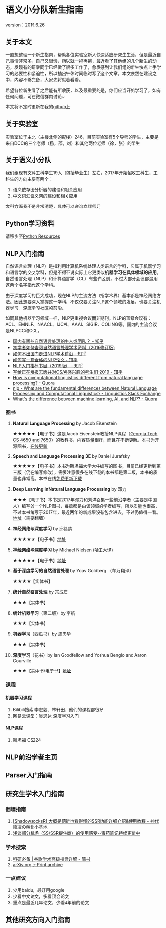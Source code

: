 # 语义小分队新生指南 
version：2019.6.26
## 关于本文
一直想整理一个新生指南，帮助各位实验室新人快速适应研究生生活，但是最近自己事情非常多，自己又很懒，所以就一拖再拖，最近看了其他组的几个新生的动态，发现有的研零同学已经做了很多工作了，愈发感到让我们组的新生快点上手学习的必要性和紧迫性，所以抽出午休时间临时写了这个文章，本文依然在建设之中，内容不够完备，大家先将就着看看。

希望各位新生看了之后能有所收获，以及最重要的是，你们应当开始学习了，如有任何问题，可在微信群内讨论~

本文将不定时更新在我的[github](https://github.com/LiangsLi/MyNotes/blob/master/Freshman_Tutorials.md)上
## 关于实验室
实验室位于主北（主楼北侧的配楼）246，目前实验室有5个导师的学生，主要是来自DCC的三个老师（杨，邵，刘）和其他两位老师（徐，张）的学生
## 关于语义小分队
我们组现有文科工科学生19人（包括毕业生）左右，2017年开始招收工科生，工科生的方向主要有两个：
  1. 语义依存图分析器的建设和相关应用
  2. 中文词汇语义网的建设和相关应用

文科方面我不是非常清楚，具体可以咨询立辉师兄
## Python学习资料
请移步至[Python Resources]()
## NLP入门指南
自然语言处理（NLP）是指利用计算机系统处理人类语言的学科，它属于机器学习和语言学的交叉学科，但是不得不说实际上它更类似**机器学习在具体领域的应用**。自然语言处理（NLP）和计算语言学（CL）有些许区别，不过大部分会议都混用这两个名字指代这个学科。

由于深度学习的巨大成功，现在NLP的主流方法（指学术界）基本都是神经网络方法。因此想要深入掌握这一学科，不仅仅要关注NLP这个领域的发展，也要关注机器学习、深度学习社区的前沿。

如同其他机器学习领域一样，NLP更重视会议而非期刊。NLP的顶级会议有：ACL、EMNLP、NAACL、IJCAI、AAAI、SIGIR、COLING等。国内的主流会议是NLPCC和CCL。

- [国内有哪些自然语言处理的牛人或团队？ - 知乎](https://www.zhihu.com/question/24366306)
- [初学者如何查阅自然语言处理学术资料（2016修订版)](https://zhuanlan.zhihu.com/p/23636267)
- [如何不出国门走进NLP学术前沿 - 知乎](https://zhuanlan.zhihu.com/p/35380020)
- [如何写一篇合格的NLP论文 - 知乎](https://zhuanlan.zhihu.com/p/58752815)
- [NLP入门推荐书目（2019版） - 知乎](https://zhuanlan.zhihu.com/p/58874484)
- [写给正在填报志愿并对CS/AI感兴趣的考生们-2019 - 知乎](https://zhuanlan.zhihu.com/p/68474477)
- [How is computational linguistics different from natural language processing? - Quora](https://www.quora.com/How-is-computational-linguistics-different-from-natural-language-processing)
- [nlp - What are the fundamental differences between Natural Language Processing and Computational Linguistics? - Linguistics Stack Exchange](https://linguistics.stackexchange.com/questions/1802/what-are-the-fundamental-differences-between-natural-language-processing-and-com)
- [What's the difference between machine learning, AI, and NLP? - Quora](https://www.quora.com/Whats-the-difference-between-machine-learning-AI-and-NLP)
### 图书
1. **Natural Language Processing** by Jacob Eisenstein

	★★★★★【电子书】这是Jacob Eisenstein教授NLP课程（[Georgia Tech CS 4650 and 7650](https://github.com/jacobeisenstein/gt-nlp-class)）的教科书，内容质量很好，而且在不断更新。本书为开源图书，[在线更新](https://github.com/jacobeisenstein/gt-nlp-class/tree/master/notes)

2. **Speech and Language Processing 3E** by Daniel Jurafsky

 	★★★★★【电子书】本书为斯坦福大学大牛编写的图书，目前已经更新到第三版（仍在编写修改），需要注意很多在线下载的本书都是第二版，本书的质量也非常高。本书在线[免费更新下载](https://web.stanford.edu/~jurafsky/slp3/)

3. **Deep Learning inNatural Language Processing** by 邓力

 	★★★【电子书】本书是2017年邓力和刘洋召集一些前沿学者（主要是中国人）编写的一个NLP图书，每章都是由该领域的学者编写，所以质量也很高，不过本书编写于2017年，最近两年的新成果没有包含进去，不过仍值得一看。[地址](https://drive.google.com/file/d/1ySSs3OW4otDA8uzfXb3YAOqHr2RKKRb_/view?usp=sharing)（需要翻墙）

4. **神经网络与深度学习** by 邱锡鹏

 	★★★★★【电子书】[地址](https://nndl.github.io/)

5. **神经网络与深度学习** by Michael Nielsen (哈工大译)

 	★★★★★【电子书】[地址](https://hit-scir.gitbooks.io/neural-networks-and-deep-learning-zh_cn/content/)

6. **基于深度学习的自然语言处理** by Yoav Goldberg （车万翔译）

 	★★★★【实体书】

7. **统计自然语言处理** by 宗成庆

 	★★★【实体书】

8. **统计机器学习**（第二版）by 李航

 	★★★【实体书】

9. **机器学习**（西瓜书）by 周志华

 	★★★【实体书】

10. **深度学习**（花书）by Ian Goodfellow and Yoshua Bengio and Aaron Courville

 	★★★【实体书/电子书】[地址](https://www.deeplearningbook.org/)

### 课程
#### 机器学习课程
1. Bilibili搜索 李宏毅、林轩田，他们的课程都很好
2. 网易云课堂：吴恩达 深度学习入门 
#### NLP课程
1. 斯坦福 CS224
## NLP前沿学者主页
## Parser入门指南
## 研究生学术入门指南
### 翻墙指南
1. [[ShadowsocksR] 大概是萌新也看得懂的SSR功能详细介绍&使用教程 - 神代綺凜の萌化小基地](https://moe.best/tutorial/shadowsocksr.html)
2. [浅谈部分机场（SS/SSR提供商）的使用感受--毒药笔记持续更新中](http://387099.blogspot.com/2018/03/ssssr.html)
### 学术搜索
1. [科研必备 | 谷歌学术高级搜索详解 - 简书](https://www.jianshu.com/p/48baa0f38b3b)
2. [arXiv.org e-Print archive](https://arxiv.org/)
### 一点建议
1. 少用baidu，最好用google
2. 少看中文论文，多看顶会论文
3. 重点是最近几年论文，少看4年前的论文
## 其他研究方向入门指南